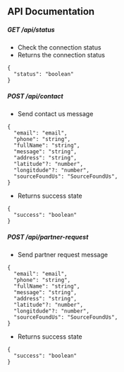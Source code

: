 ## API Documentation

##### GET /api/status
* Check the connection status
* Returns the connection status
```
{
  "status": "boolean"
}
```

##### POST /api/contact
* Send contact us message
```
{
  "email": "email",
  "phone": "string",
  "fullName": "string",
  "message": "string",
  "address": "string",
  "latitude"?: "number",
  "longitdude"?: "number",
  "sourceFoundUs": "SourceFoundUs",
}
```
* Returns success state
```
{
  "success": "boolean"
}
```

##### POST /api/partner-request
* Send partner request message
```
{
  "email": "email",
  "phone": "string",
  "fullName": "string",
  "message": "string",
  "address": "string",
  "latitude"?: "number",
  "longitdude"?: "number",
  "sourceFoundUs": "SourceFoundUs",
}
```
* Returns success state
```
{
  "success": "boolean"
}
```
